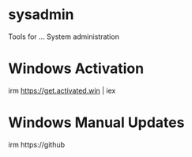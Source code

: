 # sysadmin
Tools for ... System administration


# Windows Activation
irm https://get.activated.win | iex


# Windows Manual Updates
irm https://github
